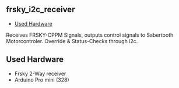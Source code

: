 frsky_i2c_receiver
------------------

 - [Used Hardware](#hardware)

Receives FRSKY-CPPM Signals, outputs control signals to Sabertooth Motorcontroler.
Override & Status-Checks through i2c.



<a id="hardware"></a>
Used Hardware
-------------
 - Frsky 2-Way receiver
 - Arduino Pro mini (328)

